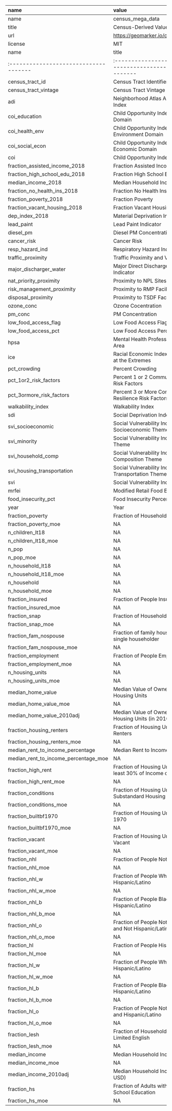 |name    |value                                 |
|:-------|:-------------------------------------|
|name    |census_mega_data                      |
|title   |Census-Derived Values and Indices     |
|url     |https://geomarker.io/census_mega_data |
|license |MIT                                   |
|name                                 |title                                                            |type    |description                                                                                                                                                                                                                                              |
|:------------------------------------|:----------------------------------------------------------------|:-------|:--------------------------------------------------------------------------------------------------------------------------------------------------------------------------------------------------------------------------------------------------------|
|census_tract_id                      |Census Tract Identifier                                          |string  |NA                                                                                                                                                                                                                                                       |
|census_tract_vintage                 |Census Tract Vintage                                             |string  |NA                                                                                                                                                                                                                                                       |
|adi                                  |Neighborhood Atlas Area Deprivation Index                        |number  |national percentile ranking at block group level from 1 to 100 averaged for each tract; higher adi indicates higher disadvantage (2019)                                                                                                                  |
|coi_education                        |Child Opportunity Index Education Domain                         |number  |weighted average of education domain component indicator z-scores, nationally normed (2015)                                                                                                                                                              |
|coi_health_env                       |Child Opportunity Index Health and Environment Domain            |number  |weighted average of health and environment domain component indicator z-scores, nationally normed (2015)                                                                                                                                                 |
|coi_social_econ                      |Child Opportunity Index Social and Economic Domain               |number  |weighted average of social and economic domain component indicator z-scores, nationally normed (2015)                                                                                                                                                    |
|coi                                  |Child Opportunity Index                                          |number  |weighted average of three domain averaged z-scores, nationally normed (2015)                                                                                                                                                                             |
|fraction_assisted_income_2018        |Fraction Assisted Income                                         |number  |fraction of households receiving public assistance income or food stamps or SNAP in the past 12 months (2018)                                                                                                                                            |
|fraction_high_school_edu_2018        |Fraction High School Education                                   |number  |fraction of population 25 and older with educational attainment of at least high school graduation (includes GED equivalency) (2018)                                                                                                                     |
|median_income_2018                   |Median Household Income                                          |number  |median household income in the past 12 months in 2018 inflation-adjusted dollars (2018)                                                                                                                                                                  |
|fraction_no_health_ins_2018          |Fraction No Health Insurance                                     |number  |fraction of poulation with no health insurance coverage (2018)                                                                                                                                                                                           |
|fraction_poverty_2018                |Fraction Poverty                                                 |number  |fraction of population with income in past 12 months below poverty level (2018)                                                                                                                                                                          |
|fraction_vacant_housing_2018         |Fraction Vacant Housing                                          |number  |fraction of houses that are vacant (2018)                                                                                                                                                                                                                |
|dep_index_2018                       |Material Deprivation Index                                       |number  |composite index of 6 variables above characterizing community material deprivation; range 0 to 1, with higher values indicating higher deprivation (2018)                                                                                                |
|lead_paint                           |Lead Paint Indicator                                             |number  |percent of housing units built pre-1960 (2019)                                                                                                                                                                                                           |
|diesel_pm                            |Diesel PM Concentration                                          |number  |concentration of diesel particulate matter in air (ug/m3) (2017)                                                                                                                                                                                         |
|cancer_risk                          |Cancer Risk                                                      |number  |lifetime cancer risk from inhalation of air toxics (2017)                                                                                                                                                                                                |
|resp_hazard_ind                      |Respiratory Hazard Index                                         |number  |air toxics respiratory hazard index; ratio of exposure concentration to health-based reference concentration (2017)                                                                                                                                      |
|traffic_proximity                    |Traffic Proximity and Volume                                     |number  |Count of vehicles (AADT, avg. annual daily traffic) at major roads within 500 meters, divided by distance in meters (2019)                                                                                                                               |
|major_discharger_water               |Major Direct Dischargers to Water Indicator                      |number  |RSEI modeled toxic concentrations at stream segments within 500 m divided by distance in km (2021                                                                                                                                                        |
|nat_priority_proximity               |Proximity to NPL Sites                                           |number  |count of proposed or listed National Priority List (a.k.a. superfund) sites within 5 km (or nearest one beyond 5 km) (2021)                                                                                                                              |
|risk_management_proximity            |Proximity to RMP Facilities                                      |number  |count of Risk Management Plan (potential chemical accident management plan) facilities within 5 km (or nearest one beyond 5 km), each divided by distance in km (2021)                                                                                   |
|disposal_proximity                   |Proximity to TSDF Facilities                                     |number  |count of hazardous waste facilities (Treatment Storage and Disposal Facilities and LQGs) within 5 km (or nearest beyond 5 km), each divided by distance in km (2021)                                                                                     |
|ozone_conc                           |Ozone Cocentration                                               |number  |ozone seasonal average of daily maximum 8-hour concentration (ppb) (2018)                                                                                                                                                                                |
|pm_conc                              |PM Concentration                                                 |number  |annual average PM2.5 level in air (ug/m3) (2018)                                                                                                                                                                                                         |
|low_food_access_flag                 |Low Food Access Flag                                             |string  |'yes' if tract has at least 500 people or at least 33% of the tract population living more than 1 mile from nearest food store in urban areas, or more than 10 miles in rural areas (2019)                                                               |
|low_food_access_pct                  |Low Food Access Percentage                                       |number  |percent of tract population living more than 1 mile from nearest food store in urban areas, or more than 10 miles in rural areas (2019)                                                                                                                  |
|hpsa                                 |Mental Health Professional Shortage Area                         |string  |mental health professional shortage area yes/no                                                                                                                                                                                                          |
|ice                                  |Racial Economic Index of Concentration at the Extremes           |number  |high income white non-Hispanic households versus  low income people of color (not white non-Hispanic) households; -1 to 1 where 1 indicates all high income white households and -1 indicates all low income people of color households (2019)           |
|pct_crowding                         |Percent Crowding                                                 |number  |percent of households with greater than 1 person per room (2019)                                                                                                                                                                                         |
|pct_1or2_risk_factors                |Percent 1 or 2 Community Resilience Risk Factors                 |number  |Rate of individuals with one to two community resilience risk factors (2019)                                                                                                                                                                             |
|pct_3ormore_risk_factors             |Percent 3 or More Community Resilience Risk Factors              |number  |Rate of individuals with three or more community resilience risk factors (2019)                                                                                                                                                                          |
|walkability_index                    |Walkability Index                                                |number  |national percentile rankings at the block group level from 1 to 20 averaged for each tract; 1 is least walkable, 20 is most walkable; accounts for intersection density, proximity to transit stops, employment mix, and employment/household mix (2021) |
|sdi                                  |Social Deprivation Index                                         |number  |Social Deprivation Index Score 1-100 (2015)                                                                                                                                                                                                              |
|svi_socioeconomic                    |Social Vulnerability Index Socioeconomic Theme                   |number  |percentile ranking 0 to 1 for socioeconomic theme (2018)                                                                                                                                                                                                 |
|svi_minority                         |Social Vulnerability Index Minority Theme                        |number  |percentile ranking 0 to 1 for minority status/language theme (2018)                                                                                                                                                                                      |
|svi_household_comp                   |Social Vulnerability Index Household Composition Theme           |number  |percentile ranking 0 to 1 for household composition theme (2018)                                                                                                                                                                                         |
|svi_housing_transportation           |Social Vulnerability Index Housing and Transportation Theme      |number  |percentile ranking 0 to 1 for housing type/transportation theme (2018)                                                                                                                                                                                   |
|svi                                  |Social Vulnerability Index                                       |number  |overall social vulnerability percentile ranking 0 to 1 (2018)                                                                                                                                                                                            |
|mrfei                                |Modified Retail Food Environment Index                           |number  |percentage of healthy food retailers (2011)                                                                                                                                                                                                              |
|food_insecurity_pct                  |Food Insecurity Percentage                                       |number  |estimated percentage of population in food insecure households (2019)                                                                                                                                                                                    |
|year                                 |Year                                                             |integer |The year of the 5-year ACS estimates (e.g., the 2019 ACS covers 2015 - 2019)                                                                                                                                                                             |
|fraction_poverty                     |Fraction of Households in Poverty                                |number  |Fraction of households with income below poverty level within the past 12 months                                                                                                                                                                         |
|fraction_poverty_moe                 |NA                                                               |number  |NA                                                                                                                                                                                                                                                       |
|n_children_lt18                      |NA                                                               |integer |NA                                                                                                                                                                                                                                                       |
|n_children_lt18_moe                  |NA                                                               |integer |NA                                                                                                                                                                                                                                                       |
|n_pop                                |NA                                                               |integer |NA                                                                                                                                                                                                                                                       |
|n_pop_moe                            |NA                                                               |integer |NA                                                                                                                                                                                                                                                       |
|n_household_lt18                     |NA                                                               |integer |NA                                                                                                                                                                                                                                                       |
|n_household_lt18_moe                 |NA                                                               |integer |NA                                                                                                                                                                                                                                                       |
|n_household                          |NA                                                               |integer |NA                                                                                                                                                                                                                                                       |
|n_household_moe                      |NA                                                               |integer |NA                                                                                                                                                                                                                                                       |
|fraction_insured                     |Fraction of People Insured                                       |number  |Fraction of population with health insurance (available from 2012 onwards only)                                                                                                                                                                          |
|fraction_insured_moe                 |NA                                                               |number  |NA                                                                                                                                                                                                                                                       |
|fraction_snap                        |Fraction of Households Receiving SNAP                            |number  |Fraction of households receiving food stamps/SNAP in the past 12 months                                                                                                                                                                                  |
|fraction_snap_moe                    |NA                                                               |number  |NA                                                                                                                                                                                                                                                       |
|fraction_fam_nospouse                |Fraction of family households with a single householder          |number  |Single householder is male or female household, with no spouse present                                                                                                                                                                                   |
|fraction_fam_nospouse_moe            |NA                                                               |number  |NA                                                                                                                                                                                                                                                       |
|fraction_employment                  |Fraction of People Employed                                      |number  |Fraction of people employed in civilian labor force                                                                                                                                                                                                      |
|fraction_employment_moe              |NA                                                               |number  |NA                                                                                                                                                                                                                                                       |
|n_housing_units                      |NA                                                               |integer |NA                                                                                                                                                                                                                                                       |
|n_housing_units_moe                  |NA                                                               |integer |NA                                                                                                                                                                                                                                                       |
|median_home_value                    |Median Value of Owner-Occupied Housing Units                     |number  |NA                                                                                                                                                                                                                                                       |
|median_home_value_moe                |NA                                                               |number  |NA                                                                                                                                                                                                                                                       |
|median_home_value_2010adj            |Median Value of Owner-Occupied Housing Units (in 2010 USD)       |number  |NA                                                                                                                                                                                                                                                       |
|fraction_housing_renters             |Fraction of Housing Units Occupied by Renters                    |number  |fraction denominator is number of *occupied* housing units                                                                                                                                                                                               |
|fraction_housing_renters_moe         |NA                                                               |number  |NA                                                                                                                                                                                                                                                       |
|median_rent_to_income_percentage     |Median Rent to Income Percentage                                 |number  |The median of the percentage of rent to income among all renter-occupied housing units                                                                                                                                                                   |
|median_rent_to_income_percentage_moe |NA                                                               |number  |NA                                                                                                                                                                                                                                                       |
|fraction_high_rent                   |Fraction of Housing Units Paying at least 30% of Income on Rent  |number  |NA                                                                                                                                                                                                                                                       |
|fraction_high_rent_moe               |NA                                                               |number  |NA                                                                                                                                                                                                                                                       |
|fraction_conditions                  |Fraction of Housing Units with Substandard Housing Conditions    |number  |substandard housing: incomplete plumbing or kitchens, overcrowding, 30% or more of household income spent on rent or owner costs                                                                                                                         |
|fraction_conditions_moe              |NA                                                               |number  |NA                                                                                                                                                                                                                                                       |
|fraction_builtbf1970                 |Fraction of Housing Units Built Before 1970                      |number  |NA                                                                                                                                                                                                                                                       |
|fraction_builtbf1970_moe             |NA                                                               |number  |NA                                                                                                                                                                                                                                                       |
|fraction_vacant                      |Fraction of Housing Units that are Vacant                        |number  |NA                                                                                                                                                                                                                                                       |
|fraction_vacant_moe                  |NA                                                               |number  |NA                                                                                                                                                                                                                                                       |
|fraction_nhl                         |Fraction of People Not Hispanic/Latino                           |number  |NA                                                                                                                                                                                                                                                       |
|fraction_nhl_moe                     |NA                                                               |number  |NA                                                                                                                                                                                                                                                       |
|fraction_nhl_w                       |Fraction of People White and Not Hispanic/Latino                 |number  |NA                                                                                                                                                                                                                                                       |
|fraction_nhl_w_moe                   |NA                                                               |number  |NA                                                                                                                                                                                                                                                       |
|fraction_nhl_b                       |Fraction of People Black and Not Hispanic/Latino                 |number  |NA                                                                                                                                                                                                                                                       |
|fraction_nhl_b_moe                   |NA                                                               |number  |NA                                                                                                                                                                                                                                                       |
|fraction_nhl_o                       |Fraction of People Not Black, Not White, and Not Hispanic/Latino |number  |NA                                                                                                                                                                                                                                                       |
|fraction_nhl_o_moe                   |NA                                                               |number  |NA                                                                                                                                                                                                                                                       |
|fraction_hl                          |Fraction of People Hispanic/Latino                               |number  |NA                                                                                                                                                                                                                                                       |
|fraction_hl_moe                      |NA                                                               |number  |NA                                                                                                                                                                                                                                                       |
|fraction_hl_w                        |Fraction of People White and Hispanic/Latino                     |number  |NA                                                                                                                                                                                                                                                       |
|fraction_hl_w_moe                    |NA                                                               |number  |NA                                                                                                                                                                                                                                                       |
|fraction_hl_b                        |Fraction of People Black and Hispanic/Latino                     |number  |NA                                                                                                                                                                                                                                                       |
|fraction_hl_b_moe                    |NA                                                               |number  |NA                                                                                                                                                                                                                                                       |
|fraction_hl_o                        |Fraction of People Not Black, Not White, and Hispanic/Latino     |number  |NA                                                                                                                                                                                                                                                       |
|fraction_hl_o_moe                    |NA                                                               |number  |NA                                                                                                                                                                                                                                                       |
|fraction_lesh                        |Fraction of Households Speaking Limited English                  |number  |Available from 2016 onwards                                                                                                                                                                                                                              |
|fraction_lesh_moe                    |NA                                                               |number  |NA                                                                                                                                                                                                                                                       |
|median_income                        |Median Household Income                                          |number  |NA                                                                                                                                                                                                                                                       |
|median_income_moe                    |NA                                                               |number  |NA                                                                                                                                                                                                                                                       |
|median_income_2010adj                |Median Household Income (in 2010 USD)                            |number  |NA                                                                                                                                                                                                                                                       |
|fraction_hs                          |Fraction of Adults with At Least High School Education           |number  |Available from 2012 onwards                                                                                                                                                                                                                              |
|fraction_hs_moe                      |NA                                                               |number  |NA                                                                                                                                                                                                                                                       |

